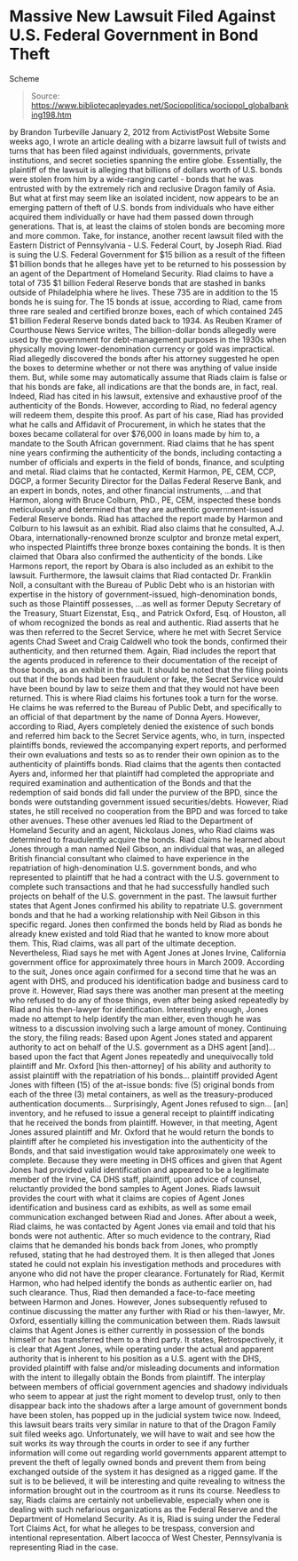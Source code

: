 # Massive New Lawsuit Filed Against U.S. Federal Government in Bond Theft 
Scheme

> Source: https://www.bibliotecapleyades.net/Sociopolitica/sociopol_globalbanking198.htm

by Brandon Turbeville
January 2, 2012
from
ActivistPost Website
Some weeks ago, I wrote an article dealing with
a bizarre lawsuit full of
twists and turns that has been filed against individuals, governments,
private institutions, and secret societies spanning the entire globe.
Essentially, the plaintiff of the lawsuit is
alleging that billions of dollars worth of U.S. bonds were stolen from him
by a wide-ranging cartel - bonds that he was entrusted with by the extremely
rich and reclusive Dragon family of Asia.
But what at first may seem like an isolated incident, now appears to be an
emerging pattern of theft of U.S. bonds from individuals who have either
acquired them individually or have had them passed down through generations.
That is, at least the claims of stolen bonds are becoming more and more
common.
Take, for instance,
another recent lawsuit filed with the Eastern District
of Pennsylvania - U.S. Federal Court, by Joseph Riad.
Riad is suing the U.S. Federal Government for $15 billion as a result of the
fifteen $1 billion bonds that he alleges have yet to be returned to his
possession by an agent of the Department of Homeland Security.
Riad claims
to have a total of 735 $1 billion Federal Reserve bonds that are stashed in
banks outside of Philadelphia where he lives. These 735 are in addition to
the 15 bonds he is suing for.
The 15 bonds at issue, according to Riad, came from three rare sealed and
certified bronze boxes, each of which contained 245 $1 billion Federal
Reserve bonds dated back to 1934.
As Reuben Kramer of Courthouse News Service
writes,
The billion-dollar bonds allegedly were
used by the government for debt-management purposes in the 1930s when
physically moving lower-denomination currency or gold was impractical.
Riad allegedly discovered the bonds after his
attorney suggested he open the boxes to determine whether or not there was
anything of value inside them.
But, while some may automatically assume that Riads claim is false or that
his bonds are fake, all indications are that the bonds are, in fact, real.
Indeed, Riad has cited in his lawsuit,
extensive and exhaustive proof of the
authenticity of the Bonds.
However, according to Riad, no federal agency
will redeem them, despite this proof.
As part of his case, Riad has provided what he calls and
Affidavit of
Procurement, in which he states that the boxes became collateral for over
$76,000 in loans made by him to,
a mandate to the South African government.
Riad claims that he has spent nine years confirming the authenticity of the
bonds, including contacting a number of officials and experts in the field
of bonds, finance, and sculpting and metal.
Riad claims that he contacted,
Kermit Harmon, PE, CEM, CCP, DGCP, a former
Security Director for the Dallas Federal Reserve Bank, and an expert in
bonds, notes, and other financial instruments,
...and that Harmon, along with
Bruce Colburn, PhD., PE, CEM, inspected these bonds meticulously and
determined that they are authentic government-issued Federal Reserve bonds.
Riad has attached the report made by Harmon and Colburn to his lawsuit as an
exhibit.
Riad also claims that he consulted,
A.J. Obara, internationally-renowned
bronze sculptor and bronze metal expert, who inspected Plaintiffs three
bronze boxes containing the bonds.
It is then claimed that Obara also
confirmed the authenticity of the bonds. Like Harmons report, the report by
Obara is also included as an exhibit to the lawsuit.
Furthermore, the lawsuit claims that Riad contacted Dr. Franklin Noll,
a
consultant with the Bureau of Public Debt who is an historian with expertise
in the history of government-issued, high-denomination bonds, such as those
Plaintiff possesses,
...as well as former Deputy Secretary of the Treasury,
Stuart Eizenstat, Esq., and Patrick Oxford, Esq. of Houston, all of whom
recognized the bonds as real and authentic.
Riad asserts that he was then referred to the Secret Service, where he met
with Secret Service agents Chad Sweet and Craig Caldwell who took the bonds,
confirmed their authenticity, and then returned them.
Again, Riad includes
the report that the agents produced in reference to their documentation of
the receipt of those bonds, as an exhibit in the suit. It should be noted
that the filing points out that if the bonds had been fraudulent or fake,
the Secret Service would have been bound by law to seize them and that they
would not have been returned.
This is where Riad claims his fortunes took a turn for the worse. He claims
he was referred to the Bureau of Public Debt, and specifically to an
official of that department by the name of Donna Ayers.
However, according
to Riad, Ayers completely denied the existence of such bonds and referred
him back to the Secret Service agents, who, in turn,
inspected plaintiffs
bonds, reviewed the accompanying expert reports, and performed their own
evaluations and tests so as to render their own opinion as to the
authenticity of plaintiffs bonds.
Riad claims that the agents then contacted Ayers and,
informed her that
plaintiff had completed the appropriate and required examination and
authentication of the Bonds and that the redemption of said bonds did fall
under the purview of the BPD, since the bonds were outstanding government
issued securities/debts.
However, Riad states, he still received no
cooperation from the BPD and was forced to take other avenues.
These other avenues led Riad to the Department of Homeland Security and an
agent, Nickolaus Jones, who Riad claims was determined to fraudulently
acquire the bonds.
Riad claims he learned about Jones through a man named
Neil Gibson, an individual that was,
an alleged British financial consultant who claimed to have experience in
the repatriation of high-denomination U.S. government bonds, and who
represented to plaintiff that he had a contract with the U.S. government to
complete such transactions and that he had successfully handled such
projects on behalf of the U.S. government in the past.
The lawsuit further states that Agent Jones confirmed his ability to
repatriate U.S. government bonds and that he had a working relationship with
Neil Gibson in this specific regard. Jones then confirmed the bonds held by Riad as bonds he already knew existed and told Riad that he wanted to know
more about them.
This, Riad claims, was all part of the ultimate deception.
Nevertheless, Riad says he met with Agent Jones at Jones Irvine, California
government office for approximately three hours in March 2009. According to
the suit, Jones once again confirmed for a second time that he was an agent
with DHS, and produced his identification badge and business card to prove
it.
However, Riad says there was another man present at the meeting who refused
to do any of those things, even after being asked repeatedly by Riad and his
then-lawyer for identification. Interestingly enough, Jones made no attempt
to help identify the man either, even though he was witness to a discussion
involving such a large amount of money.
Continuing the story, the filing reads:
Based upon Agent Jones stated and apparent
authority to act on behalf of the U.S. government as a DHS agent
[and]... based upon the fact that Agent Jones repeatedly and
unequivocally told plaintiff and Mr. Oxford [his then-attorney] of his
ability and authority to assist plaintiff with the repatriation of his
bonds... plaintiff provided Agent Jones with fifteen (15) of the
at-issue bonds:
five (5) original bonds from each of the
three (3) metal containers, as well as the treasury-produced
authentication documents...
Surprisingly, Agent Jones refused to sign... [an] inventory, and he
refused to issue a general receipt to plaintiff indicating that he received
the bonds from plaintiff.
However, in that meeting, Agent Jones assured
plaintiff and Mr. Oxford that he would return the bonds to plaintiff after
he completed his investigation into the authenticity of the Bonds, and that
said investigation would take approximately one week to complete.
Because
they were meeting in DHS offices and given that Agent Jones had provided
valid identification and appeared to be a legitimate member of the Irvine,
CA DHS staff, plaintiff, upon advice of counsel, reluctantly provided the
bond samples to Agent Jones.
Riads lawsuit provides the court with what it claims are copies of Agent
Jones identification and business card as exhibits, as well as some email
communication exchanged between Riad and Jones.
After about a week, Riad claims, he was contacted by Agent Jones via email
and told that his bonds were not authentic.
After so much evidence to the
contrary, Riad claims that he demanded his bonds back from Jones, who
promptly refused, stating that he had destroyed them. It is then alleged
that Jones stated he could not explain his investigation methods and
procedures with anyone who did not have the proper clearance.
Fortunately
for Riad, Kermit Harmon, who had helped identify the bonds as authentic
earlier on, had such clearance.
Thus, Riad then demanded a face-to-face
meeting between Harmon and Jones. However, Jones subsequently refused to
continue discussing the matter any further with Riad or his then-lawyer, Mr.
Oxford, essentially killing the communication between them.
Riads lawsuit claims that Agent Jones is either currently in possession of
the bonds himself or has transferred them to a third party.
It states,
Retrospectively, it is clear that Agent Jones, while operating
under the actual and apparent authority that is inherent to his position as
a U.S. agent with the DHS, provided plaintiff with false and/or misleading
documents and information with the intent to illegally obtain the Bonds from
plaintiff.
The interplay between members of official government agencies and shadowy
individuals who seem to appear at just the right moment to develop trust,
only to then disappear back into the shadows after a large amount of
government bonds have been stolen, has popped up in the judicial system
twice now.
Indeed, this lawsuit bears traits very similar in nature to that
of the Dragon Family suit filed weeks ago.
Unfortunately, we will have to wait and see how the suit works its way
through the courts in order to see if any further information will come out
regarding world governments apparent attempt to prevent the theft of
legally owned bonds and prevent them from being exchanged outside of the
system it has designed as a rigged game.
If the suit is to be believed, it
will be interesting and quite revealing to witness the information brought
out in the courtroom as it runs its course.
Needless to say, Riads claims are certainly not unbelievable, especially
when one is dealing with such nefarious organizations as
the Federal Reserve
and the
Department of Homeland Security.
As it is, Riad is suing under the
Federal Tort Claims Act, for what he
alleges to be trespass, conversion and intentional representation.
Albert
Iacocca of West Chester, Pennsylvania is representing Riad in the case.
